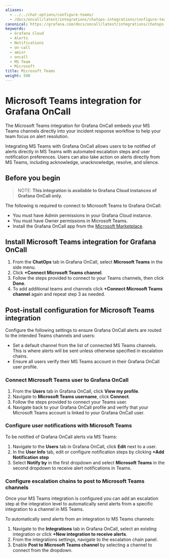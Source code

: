 ```yaml
---
aliases:
  - ../../chat-options/configure-teams/
  - /docs/oncall/latest/integrations/chatops-integrations/configure-teams/
canonical: https://grafana.com/docs/oncall/latest/integrations/chatops-integrations/configure-teams/
keywords:
  - Grafana Cloud
  - Alerts
  - Notifications
  - on-call
  - amixr
  - oncall
  - MS Team
  - Microsoft
title: Microsoft Teams
weight: 500
---
```


# Microsoft Teams integration for Grafana OnCall

The Microsoft Teams integration for Grafana OnCall embeds your MS Teams channels directly into your incident response
workflow to help your team focus on alert resolution.

Integrating MS Teams with Grafana OnCall allows users to be notified of alerts directly in MS Teams with automated escalation
steps and user notification preferences. Users can also take action on alerts directly from MS Teams, including
acknowledge, unacknowledge, resolve, and silence.

## Before you begin

> NOTE: **This integration is available to Grafana Cloud instances of Grafana OnCall only.**

The following is required to connect to Microsoft Teams to Grafana OnCall:

- You must have Admin permissions in your Grafana Cloud instance.
- You must have Owner permissions in Microsoft Teams.
- Install the Grafana OnCall app from the [Microsoft Marketplace](https://appsource.microsoft.com/en-us/product/office/WA200004307).

## Install Microsoft Teams integration for Grafana OnCall

1. From the **ChatOps** tab in Grafana OnCall, select **Microsoft Teams** in the side menu.
1. Click **+Connect Microsoft Teams channel**.
1. Follow the steps provided to connect to your Teams channels, then click **Done**.
1. To add additional teams and channels click **+Connect Microsoft Teams channel** again and repeat step 3 as needed.

## Post-install configuration for Microsoft Teams integration

Configure the following settings to ensure Grafana OnCall alerts are routed to the intended Teams channels and users:

- Set a default channel from the list of connected MS Teams channels. This is where alerts will be sent unless otherwise
  specified in escalation chains.
- Ensure all users verify their MS Teams account in their Grafana OnCall user profile.

### Connect Microsoft Teams user to Grafana OnCall

1. From the **Users** tab in Grafana OnCall, click **View my profile**.
1. Navigate to **Microsoft Teams username**, click **Connect**.
1. Follow the steps provided to connect your Teams user.
1. Navigate back to your Grafana OnCall profile and verify that your Microsoft Teams account is linked to your Grafana
   OnCall user.

### Configure user notifications with Microsoft Teams

To be notified of Grafana OnCall alerts via MS Teams:

1. Navigate to the **Users** tab in Grafana OnCall, click **Edit** next to a user.
1. In the **User Info** tab, edit or configure notification steps by clicking **+Add Notification step**
1. Select **Notify by** in the first dropdown and select **Microsoft Teams** in the second dropdown to receive alert
   notifications in Teams.

### Configure escalation chains to post to Microsoft Teams channels

Once your MS Teams integration is configured you can add an escalation step at the integration level to automatically
send alerts from a specific integration to a channel in MS Teams.

To automatically send alerts from an integration to MS Teams channels:

1. Navigate to the **Integrations** tab in Grafana OnCall, select an existing integration or
   click **+New integration to receive alerts**.
1. From the integrations settings, navigate to the escalation chain panel.
1. Enable **Post to Microsoft Teams channel** by selecting a channel to connect from the dropdown.
